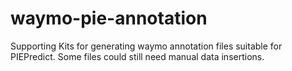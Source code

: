 # waymo-pie-annotation
Supporting Kits for generating waymo annotation files suitable for PIEPredict. Some files could still need manual data insertions.
